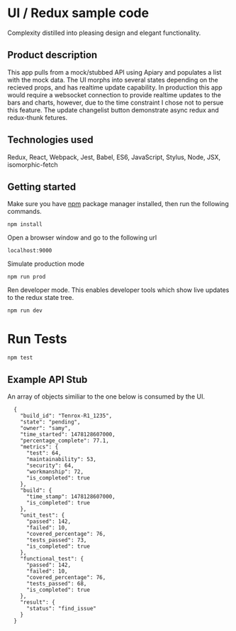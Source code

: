 UI / Redux sample code
=========================

Complexity distilled into pleasing design and elegant functionality.

## Product description

This app pulls from a mock/stubbed API using Apiary and populates a list with the mock data. The UI morphs into several states depending on the recieved props, and has realtime update capability. In production this app would require a websocket connection to provide realtime updates to the bars and charts, however, due to the time constraint I chose not to persue this feature. The update changelist button demonstrate async redux and redux-thunk fetures.

## Technologies used

Redux, React, Webpack, Jest, Babel, ES6, JavaScript, Stylus, Node, JSX, isomorphic-fetch

## Getting started

Make sure you have [npm](http://npmjs.com/) package manager installed, then run the following commands.

```
npm install
```

Open a browser window and go to the following url
```
localhost:9000
```
Simulate production mode

```
npm run prod
```

Ren developer mode. This enables developer tools which show live updates to the redux state tree.

```
npm run dev
```

# Run Tests

```
npm test
```

## Example API Stub
An array of objects similiar to the one below is consumed by the UI.

```
  {
    "build_id": "Tenrox-R1_1235",
    "state": "pending",
    "owner": "samy",
    "time_started": 1478128607000,
    "percentage_complete": 77.1,
    "metrics": {
      "test": 64,
      "maintainability": 53,
      "security": 64,
      "workmanship": 72,
      "is_completed": true
    },
    "build": {
      "time_stamp": 1478128607000,
      "is_completed": true
    },
    "unit_test": {
      "passed": 142,
      "failed": 10,
      "covered_percentage": 76,
      "tests_passed": 73,
      "is_completed": true
    },
    "functional_test": {
      "passed": 142,
      "failed": 10,
      "covered_percentage": 76,
      "tests_passed": 68,
      "is_completed": true
    },
    "result": {
      "status": "find_issue"
    }
  }
```
